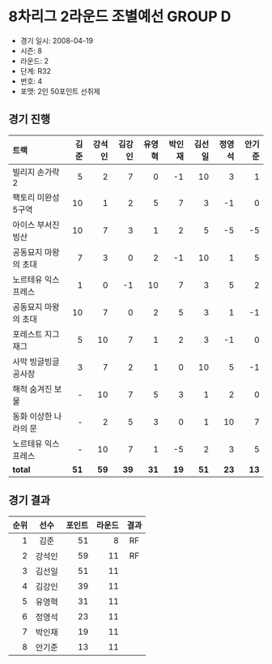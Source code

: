 # 8차리그 2라운드 조별예선 GROUP D

- 경기 일시: 2008-04-19
- 시즌: 8
- 라운드: 2
- 단계: R32
- 번호: 4
- 포맷: 2인 50포인트 선취제





## 경기 진행

| 트랙 | 김준 | 강석인 | 김강인 | 유영혁 | 박인재 | 김선일 | 정영석 | 안기준 |
|:---|---:|---:|---:|---:|---:|---:|---:|---:|
| 빌리지 손가락 2 | 5 | 2 | 7 | 0 | -1 | 10 | 3 | 1 |
| 팩토리 미완성 5구역 | 10 | 1 | 2 | 5 | 7 | 3 | -1 | 0 |
| 아이스 부서진 빙산 | 10 | 7 | 3 | 1 | 2 | 5 | -5 | -5 |
| 공동묘지 마왕의 초대 | 7 | 3 | 0 | 2 | -1 | 10 | 1 | 5 |
| 노르테유 익스프레스 | 1 | 0 | -1 | 10 | 7 | 3 | 5 | 2 |
| 공동묘지 마왕의 초대 | 10 | 7 | 0 | 2 | 5 | 3 | 1 | -1 |
| 포레스트 지그재그 | 5 | 10 | 7 | 1 | 2 | 3 | -1 | 0 |
| 사막 빙글빙글 공사장 | 3 | 7 | 2 | 1 | 0 | 10 | 5 | -1 |
| 해적 숨겨진 보물 | - | 10 | 7 | 5 | 3 | 1 | 2 | 0 |
| 동화 이상한 나라의 문 | - | 2 | 5 | 3 | 0 | 1 | 10 | 7 |
| 노르테유 익스프레스 | - | 10 | 7 | 1 | -5 | 2 | 3 | 5 |
| __total__ | __51__ | __59__ | __39__ | __31__ | __19__ | __51__ | __23__ | __13__ |




## 경기 결과

| 순위 | 선수 | 포인트 | 라운드 | 결과 |
|---:|:---:|---:|---:|:---:|
| 1 | 김준 | 51 | 8 | RF |
| 2 | 강석인 | 59 | 11 | RF |
| 3 | 김선일 | 51 | 11 |  |
| 4 | 김강인 | 39 | 11 |  |
| 5 | 유영혁 | 31 | 11 |  |
| 6 | 정영석 | 23 | 11 |  |
| 7 | 박인재 | 19 | 11 |  |
| 8 | 안기준 | 13 | 11 |  |

